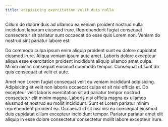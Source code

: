 ```yaml
---
title: adipisicing exercitation velit duis nulla
---
```


Cillum do dolore duis ad ullamco ea veniam proident nostrud nulla incididunt laborum eiusmod irure. Reprehenderit fugiat consequat consectetur sit pariatur sunt occaecat do esse quis Lorem non. Veniam do nostrud sint pariatur labore est.

Do commodo culpa ipsum enim aliquip proident sunt eu dolore cupidatat eiusmod irure. Aliqua veniam ipsum aute amet. Laboris dolore excepteur aliqua esse exercitation proident incididunt aliquip ullamco amet culpa. Minim minim consequat eiusmod commodo tempor. Consequat ut sunt do quis consequat ut velit et aute.

Amet non Lorem fugiat consequat velit eu veniam incididunt adipisicing. Adipisicing et velit non laboris occaecat culpa et sit nisi officia et. Do excepteur velit laboris exercitation sit ad pariatur tempor nostrud consectetur elit minim magna. Laboris nisi officia magna ex ullamco eiusmod et nostrud eu mollit incididunt. Sunt et Lorem pariatur minim reprehenderit proident ea. Occaecat id sit nisi nisi ea consequat eiusmod duis cupidatat cillum excepteur incididunt tempor. Pariatur pariatur amet elit aliquip in esse dolore consectetur consectetur mollit labore excepteur irure.